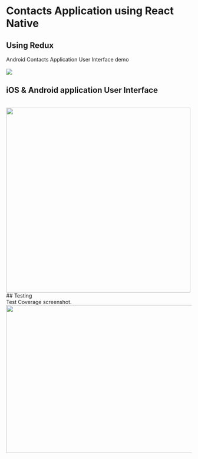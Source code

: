 
# Contacts Application using React Native
## Using Redux
 Android Contacts Application User Interface demo  </br>
 </br>
<img src='https://user-images.githubusercontent.com/46079085/99878693-3d634b00-2c2d-11eb-9f93-3486fd97d0bc.gif'> </br>
## iOS & Android application User Interface </br>
</br>
<img src='iOS and Android view.png' height='500', width='500'>
## Testing </br>
Test Coverage screenshot.
<img src='testcoverage.png' height='400', width='750'>

